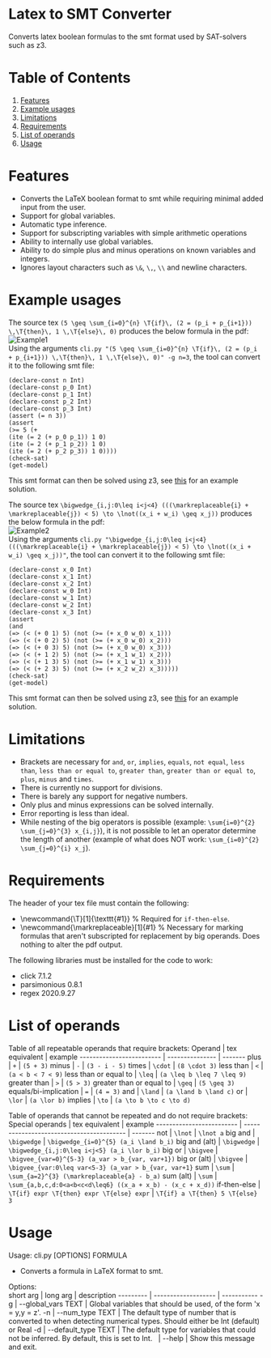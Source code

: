 # Latex to SMT Converter
Converts latex boolean formulas to the smt format used by SAT-solvers such as z3.

# Table of Contents  
1. [Features](#features)  
2. [Example usages](#example-usages)  
3. [Limitations](#limitations)
4. [Requirements](#requirements)
5. [List of operands](#list-of-operands)
6. [Usage](#usage)

# Features
* Converts the LaTeX boolean format to smt while requiring minimal added input from the user.  
* Support for global variables.
* Automatic type inference.
* Support for subscripting variables with simple arithmetic operations
* Ability to internally use global variables.
* Ability to do simple plus and minus operations on known variables and integers.
* Ignores layout characters such as `\&`, `\,`,  `\\` and newline characters.

# Example usages
The source tex `(5 \geq \sum_{i=0}^{n} \T{if}\, (2 = (p_i + p_{i+1})) \,\T{then}\, 1 \,\T{else}\, 0)` produces the below formula in the pdf:  
![Example1](https://i.imgur.com/9yA5mfg.png)  
Using the arguments `cli.py "(5 \geq \sum_{i=0}^{n} \T{if}\, (2 = (p_i + p_{i+1})) \,\T{then}\, 1 \,\T{else}\, 0)" -g n=3`, the tool can convert it to the following smt file:
```
(declare-const n Int)
(declare-const p_0 Int)
(declare-const p_1 Int)
(declare-const p_2 Int)
(declare-const p_3 Int)
(assert (= n 3))
(assert
(>= 5 (+
(ite (= 2 (+ p_0 p_1)) 1 0)
(ite (= 2 (+ p_1 p_2)) 1 0)
(ite (= 2 (+ p_2 p_3)) 1 0))))
(check-sat)
(get-model)
```
This smt format can then be solved using z3, see [this](https://rise4fun.com/Z3/9sxC) for an example solution.

The source tex `\bigwedge_{i,j:0\leq i<j<4} (((\markreplaceable{i} + \markreplaceable{j}) < 5) \to \lnot((x_i + w_i) \geq x_j))` produces the below formula in the pdf:  
![Example2](https://i.imgur.com/rZ0cGGg.png)  
Using the arguments `cli.py "\bigwedge_{i,j:0\leq i<j<4} (((\markreplaceable{i} + \markreplaceable{j}) < 5) \to \lnot((x_i + w_i) \geq x_j))"`, the tool can convert it to the following smt file:
```
(declare-const x_0 Int)
(declare-const x_1 Int)
(declare-const x_2 Int)
(declare-const w_0 Int)
(declare-const w_1 Int)
(declare-const w_2 Int)
(declare-const x_3 Int)
(assert
(and
(=> (< (+ 0 1) 5) (not (>= (+ x_0 w_0) x_1)))
(=> (< (+ 0 2) 5) (not (>= (+ x_0 w_0) x_2)))
(=> (< (+ 0 3) 5) (not (>= (+ x_0 w_0) x_3)))
(=> (< (+ 1 2) 5) (not (>= (+ x_1 w_1) x_2)))
(=> (< (+ 1 3) 5) (not (>= (+ x_1 w_1) x_3)))
(=> (< (+ 2 3) 5) (not (>= (+ x_2 w_2) x_3)))))
(check-sat)
(get-model)
```
This smt format can then be solved using z3, see [this](https://rise4fun.com/Z3/owAXO) for an example solution.
# Limitations
* Brackets are necessary for `and`, `or`, `implies`, `equals`, `not equal`, `less than`, `less than or equal to`, `greater than`, `greater than or equal to`, `plus`, `minus` and `times`.
* There is currently no support for divisions.
* There is barely any support for negative numbers.
* Only plus and minus expressions can be solved internally.
* Error reporting is less than ideal.
* While nesting of the big operators is possible (example: `\sum{i=0}^{2} \sum_{j=0}^{3} x_{i,j}`), it is not possible to let an operator determine the length of another (example of what does NOT work: `\sum_{i=0}^{2} \sum_{j=0}^{i} x_j`).

# Requirements
The header of your tex file must contain the following:  
* \newcommand{\T}[1]{\texttt{#1}} % Required for `if-then-else`.
* \newcommand{\markreplaceable}[1]{#1} % Necessary for marking formulas that aren't subscripted for replacement by big operands. Does nothing to alter the pdf output.

The following libraries must be installed for the code to work:  
* click 7.1.2
* parsimonious 0.8.1
* regex 2020.9.27

# List of operands
Table of all repeatable operands that require brackets:
Operand                   | tex equivalent  | example
------------------------- | --------------- | ------- 
plus                      | `+`             | `(5 + 3)`
minus                     | `-`             | `(3 - i - 5)`
times                     | `\cdot`         | `(8 \cdot 3)`
less than                 | `<`             | `(a < b < 7 < 9)`
less than or equal to     | `\leq`          | `(a \leq b \leq 7 \leq 9)`
greater than              | `>`             | `(5 > 3)`
greater than or equal to  | `\geq`          | `(5 \geq 3)`
equals/bi-implication     | `=`             | `(4 = 3)`
and                       | `\land`         | `(a \land b \land c)`
or                    	  | `\lor`          | `(a \lor b)`
implies                   | `\to`           | `(a \to b \to c \to d)`

Table of operands that cannot be repeated and do not require brackets:
Special operands          | tex equivalent                            | example
------------------------- | ----------------------------------------- | -------
not                       | `\lnot`                                   | `\lnot a`
big and                   | `\bigwedge`                               | `\bigwedge_{i=0}^{5} (a_i \land b_i)`
big and (alt)             | `\bigwedge`                               | `\bigwedge_{i,j:0\leq i<j<5} (a_i \lor b_i)`
big or                    | `\bigvee`                                 | `\bigvee_{var=0}^{5-3} (a_var > b_{var, var+1})`
big or (alt)              | `\bigvee`                                 | `\bigvee_{var:0\leq var<5-3} (a_var > b_{var, var+1}`
sum                       | `\sum`                                    | `\sum_{a=2}^{3} (\markreplaceable{a} - b_a)`
sum (alt)                 | `\sum`                                    | `\sum_{a,b,c,d:0<a<b<c<d\leq6} ((x_a + x_b) - (x_c + x_d))`
if-then-else              | `\T{if} expr \T{then} expr \T{else} expr` | `\T{if} a \T{then} 5 \T{else} 3`

# Usage 
Usage: cli.py [OPTIONS] FORMULA

* Converts a formula in LaTeX format to smt.

Options:  
short arg | long arg            | description
--------- | ------------------- | -----------
-g        | --global_vars TEXT  | Global variables that should be used, of the form 'x = y,y = z'.
-n        | --num_type TEXT     | The default type of number that is converted to when detecting numerical types. Should either be Int (default) or Real
-d        | --default_type TEXT | The default type for variables that could not be inferred. By default, this is set to Int.
          | --help              | Show this message and exit.
